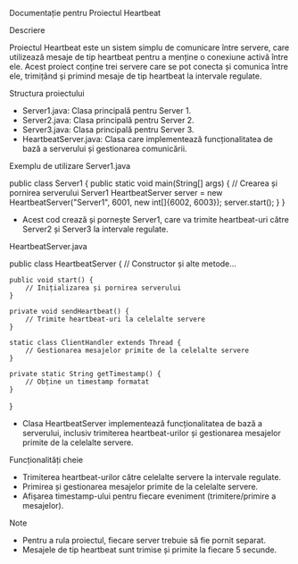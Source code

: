 Documentație pentru Proiectul Heartbeat

Descriere

Proiectul Heartbeat este un sistem simplu de comunicare între servere, care utilizează mesaje de tip heartbeat pentru a menține o conexiune activă între ele. Acest proiect conține trei servere care se pot conecta și comunica între ele, trimițând și primind mesaje de tip heartbeat la intervale regulate.

Structura proiectului
* Server1.java: Clasa principală pentru Server 1.
* Server2.java: Clasa principală pentru Server 2.
* Server3.java: Clasa principală pentru Server 3.
* HeartbeatServer.java: Clasa care implementează funcționalitatea de bază a serverului și gestionarea comunicării.

Exemplu de utilizare
Server1.java

public class Server1 {
    public static void main(String[] args) {
        // Crearea și pornirea serverului Server1
        HeartbeatServer server = new HeartbeatServer("Server1", 6001, new int[]{6002, 6003});
        server.start();
    }
}

* Acest cod crează și pornește Server1, care va trimite heartbeat-uri către Server2 și Server3 la intervale regulate.

HeartbeatServer.java

public class HeartbeatServer {
    // Constructor și alte metode...

    public void start() {
        // Inițializarea și pornirea serverului
    }

    private void sendHeartbeat() {
        // Trimite heartbeat-uri la celelalte servere
    }

    static class ClientHandler extends Thread {
        // Gestionarea mesajelor primite de la celelalte servere
    }

    private static String getTimestamp() {
        // Obține un timestamp formatat
    }
}

* Clasa HeartbeatServer implementează funcționalitatea de bază a serverului, inclusiv trimiterea heartbeat-urilor și gestionarea mesajelor primite de la celelalte servere.

Funcționalități cheie
* Trimiterea heartbeat-urilor către celelalte servere la intervale regulate.
* Primirea și gestionarea mesajelor primite de la celelalte servere.
* Afișarea timestamp-ului pentru fiecare eveniment (trimitere/primire a mesajelor).

Note
* Pentru a rula proiectul, fiecare server trebuie să fie pornit separat.
* Mesajele de tip heartbeat sunt trimise și primite la fiecare 5 secunde.
